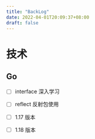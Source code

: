 ```yaml
---
title: "BackLog"
date: 2022-04-01T20:09:37+08:00
draft: false
---
```


# 技术

## Go

- [ ] interface 深入学习
- [ ] reflect 反射包使用
- [ ] 1.17 版本
- [ ] 1.18 版本

